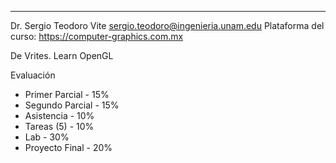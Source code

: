____

Dr. Sergio Teodoro Vite
sergio.teodoro@ingenieria.unam.edu
Plataforma del curso: https://computer-graphics.com.mx

De Vrites. Learn OpenGL

Evaluación
- Primer Parcial - 15%
- Segundo Parcial - 15%
- Asistencia - 10%
- Tareas (5) - 10%
- Lab - 30%
- Proyecto Final - 20%